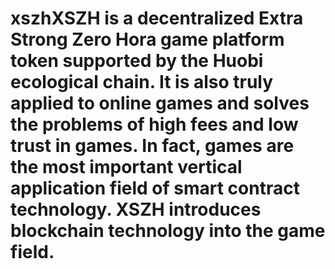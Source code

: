 # xszhXSZH is a decentralized Extra Strong Zero Hora game platform token supported by the Huobi ecological chain. It is also truly applied to online games and solves the problems of high fees and low trust in games. In fact, games are the most important vertical application field of smart contract technology. XSZH introduces blockchain technology into the game field.  
